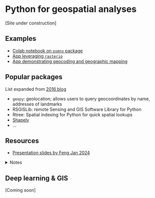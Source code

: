 # Python for geospatial analyses

[Site under construction]

## Examples

- [Colab notebook on ```osmnx``` package](open_street_map_demo.ipynb)
- [App leveraging ```rasterio```](https://can-ale.streamlit.app/)
- [App demonstrating geocoding and geographic mapping](https://apr5-demo-app1.streamlit.app/)

## Popular packages

List expanded from [2016 blog](https://automating-gis-processes.github.io/2016/Lesson1-Intro-Python-GIS.html)

- ```geopy```: geolocation; allows users to query geocoordinates by name, addresses of landmarks 
- RSGISLib: remote Sensing and GIS Software Library for Python
- Rtree: Spatial indexing for Python for quick spatial lookups
- [Shapely](https://shapely.readthedocs.io/en/stable/)
- ...

## Resources
 
- [Presentation slides by Feng Jan 2024](https://sustainability-gis.readthedocs.io/en/latest/lessons/L4/disaster-management-with-vgi.html)

 <details>
 
 <summary>Notes</summary>

 
 ### Subthemes
 
 - Epidemiology
 - Participation
 - Transport
 - Social science
 - Social geography
 - Health
 - Climate/ environment

 
 ## Social media as source of ambient geographic info
 
 - Citizen observatories for flood, earthquake, forest fires
 - Need for NLP: resolve ambiguity "flood with people"
 - Sentiments analysis to understand topics: e.g. Hurricanes Harvey, Maria, Irma:
  - caution, advice
  - sympathy, support
  - evidence of injury, mortality, missing people, damage infrastructure, etc.
  - request for donation/ volunteering
  - personal update
 - Phases: preparedness, response, impact, recovery  
 
 ## Diff levels of spatial precisions
 
 - City admin districts
 - POI
 - Geotag tweets (geo coordinate)



</details>



## Deep learning & GIS

[Coming soon]

  
